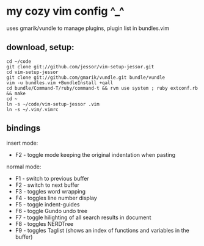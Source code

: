 my cozy vim config ^_^
======================

uses gmarik/vundle to manage plugins, plugin list in bundles.vim


download, setup:
----------------

    cd ~/code
    git clone git://github.com/jessor/vim-setup-jessor.git
    cd vim-setup-jessor
    git clone git://github.com/gmarik/vundle.git bundle/vundle
    vim -u bundles.vim +BundleInstall +qall
    cd bundle/Command-T/ruby/command-t && rvm use system ; ruby extconf.rb && make
    cd ~
    ln -s ~/code/vim-setup-jessor .vim
    ln -s ~/.vim/.vimrc


bindings
--------

insert mode:

* F2  - toggle mode keeping the original indentation when pasting


normal mode:

* F1 - switch to previous buffer
* F2 - switch to next buffer
* F3 - toggles word wrapping
* F4 - toggles line number display
* F5 - toggle indent-guides
* F6 - toggle Gundo undo tree
* F7 - toggle hilighting of all search results in document
* F8 - toggles NERDTree
* F9 - toggles Taglist (shows an index of functions and variables in the buffer)
